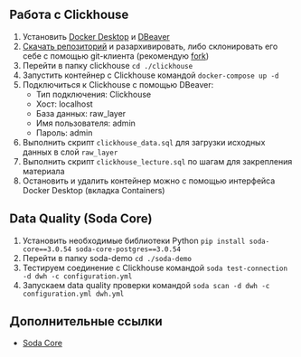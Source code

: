 ## Работа с Clickhouse
1. Установить [Docker Desktop](https://www.docker.com/products/docker-desktop/) и [DBeaver](https://dbeaver.io/download/)
1. [Скачать репозиторий](https://github.com/semcha/netology-pwh/archive/refs/heads/master.zip) и разархивировать, либо склонировать его себе с помощью git-клиента (рекомендую [fork](https://fork.dev/))
1. Перейти в папку clickhouse `cd ./clickhouse`
1. Запустить контейнер с Clickhouse командой `docker-compose up -d`
1. Подключиться к Clickhouse с помощью DBeaver:
    - Тип подключения: Clickhouse
    - Хост: localhost
    - База данных: raw_layer
    - Имя пользователя: admin
    - Пароль: admin
1. Выполнить скрипт `clickhouse_data.sql` для загрузки исходных данных в слой `raw_layer`
1. Выполнить скрипт `clickhouse_lecture.sql` по шагам для закрепления материала
1. Остановить и удалить контейнер можно c помощью интерфейса Docker Desktop (вкладка Containers)


## Data Quality (Soda Core)
1. Установить необходимые библиотеки Python
`pip install soda-core==3.0.54 soda-core-postgres==3.0.54`
1. Перейти в папку soda-demo `cd ./soda-demo`
1. Тестируем соединение с Clickhouse командой `soda test-connection -d dwh -c configuration.yml`
1. Запускаем data quality проверки командой `soda scan -d dwh -c configuration.yml dwh.yml`


## Дополнительные ссылки
* [Soda Core](https://docs.soda.io/soda-cl/metrics-and-checks.html#list-of-sodacl-metrics-and-checks)
